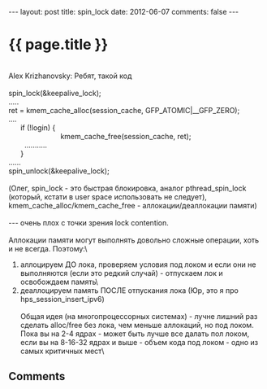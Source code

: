 --- layout: post title: spin\_lock date: 2012-06-07 comments: false ---

{{ page.title }}
================

\
Alex Krizhanovsky: Ребят, такой код\
\
spin\_lock(&keepalive\_lock);\
.....\
ret = kmem\_cache\_alloc(session\_cache, GFP\_ATOMIC|\_\_GFP\_ZERO);\
....\
      if (!login) {\
                          kmem\_cache\_free(session\_cache, ret);\
        ...........\
      }\
......\
spin\_unlock(&keepalive\_lock);\
\
(Олег, spin\_lock - это быстрая блокировка, аналог pthread\_spin\_lock
(который, кстати в user space использовать не следует),
kmem\_cache\_alloc/kmem\_cache\_free - аллокации/деаллокации памяти)\
\
--- очень плох с точки зрения lock contention.\
\
Аллокации памяти могут выполнять довольно сложные операции, хоть и не
всегда. Поэтому:\
1. аллоцируем ДО лока, проверяем условия под локом и если они не
выполняются (если это редкий случай) - отпускаем лок и освобождаем
память\
2. деаллоцируем память ПОСЛЕ отпускания лока (Юр, это я про
hps\_session\_insert\_ipv6)\
\
Общая идея (на многопроцессорных системах) - лучне лишний раз сделать
alloc/free без лока, чем меньше аллокаций, но под локом. Пока вы на 2-4
ядрах - может быть лучше все далать пол локом, если вы на 8-16-32 ядрах
и выше - объем кода под локом - одно из самых критичных мест\

Comments
--------
